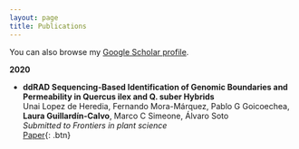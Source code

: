 ```yaml
---
layout: page
title: Publications
---
```


You can also browse my <a href="https://scholar.google.com/citations?user=VtLcSu4AAAAJ&hl=en" target="_blank">Google Scholar profile</a>.
<br />

**2020**

- **ddRAD Sequencing-Based Identification of Genomic Boundaries and Permeability in Quercus ilex and Q. suber Hybrids**  
  Unai Lopez de Heredia, Fernando Mora-Márquez, Pablo G Goicoechea, **Laura Guillardín-Calvo**, Marco C Simeone, Álvaro Soto  
  *Submitted to Frontiers in plant science*  
  [Paper](https://www.frontiersin.org/articles/10.3389/fpls.2020.564414/full){: .btn} 
